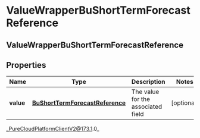 # ValueWrapperBuShortTermForecastReference

## ValueWrapperBuShortTermForecastReference

## Properties

|Name | Type | Description | Notes|
|------------ | ------------- | ------------- | -------------|
| **value** | [**BuShortTermForecastReference**](BuShortTermForecastReference) | The value for the associated field | [optional] |



_PureCloudPlatformClientV2@173.1.0_
